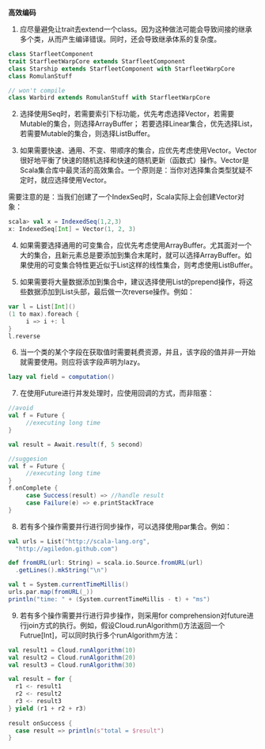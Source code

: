 **高效编码**

1) 应尽量避免让trait去extend一个class。因为这种做法可能会导致间接的继承多个类，从而产生编译错误。同时，还会导致继承体系的复杂度。 
```scala
class StarfleetComponent
trait StarfleetWarpCore extends StarfleetComponent
class Starship extends StarfleetComponent with StarfleetWarpCore
class RomulanStuff

// won't compile
class Warbird extends RomulanStuff with StarfleetWarpCore
```

2) 选择使用Seq时，若需要索引下标功能，优先考虑选择Vector，若需要Mutable的集合，则选择ArrayBuffer；
若要选择Linear集合，优先选择List，若需要Mutable的集合，则选择ListBuffer。

3) 如果需要快速、通用、不变、带顺序的集合，应优先考虑使用Vector。Vector很好地平衡了快速的随机选择和快速的随机更新（函数式）操作。Vector是Scala集合库中最灵活的高效集合。一个原则是：当你对选择集合类型犹疑不定时，就应选择使用Vector。

需要注意的是：当我们创建了一个IndexSeq时，Scala实际上会创建Vector对象：
```scala
scala> val x = IndexedSeq(1,2,3)
x: IndexedSeq[Int] = Vector(1, 2, 3)
```

4) 如果需要选择通用的可变集合，应优先考虑使用ArrayBuffer。尤其面对一个大的集合，且新元素总是要添加到集合末尾时，就可以选择ArrayBuffer。如果使用的可变集合特性更近似于List这样的线性集合，则考虑使用ListBuffer。

5) 如果需要将大量数据添加到集合中，建议选择使用List的prepend操作，将这些数据添加到List头部，最后做一次reverse操作。例如：
```scala
var l = List[Int]()
(1 to max).foreach {
     i => i +: l
}
l.reverse
```

6) 当一个类的某个字段在获取值时需要耗费资源，并且，该字段的值并非一开始就需要使用。则应将该字段声明为lazy。
```scala
lazy val field = computation()
```

7) 在使用Future进行并发处理时，应使用回调的方式，而非阻塞：
```scala
//avoid
val f = Future {
     //executing long time
}

val result = Await.result(f, 5 second)

//suggesion
val f = Future {
     //executing long time
}
f.onComplete {
     case Success(result) => //handle result
     case Failure(e) => e.printStackTrace
}
```

8) 若有多个操作需要并行进行同步操作，可以选择使用par集合。例如：
```scala
val urls = List("http://scala-lang.org",
  "http://agiledon.github.com")

def fromURL(url: String) = scala.io.Source.fromURL(url)
  .getLines().mkString("\n")

val t = System.currentTimeMillis()
urls.par.map(fromURL(_))
println("time: " + (System.currentTimeMillis - t) + "ms") 
```

9) 若有多个操作需要并行进行异步操作，则采用for comprehension对future进行join方式的执行。例如，假设Cloud.runAlgorithm()方法返回一个Futrue[Int]，可以同时执行多个runAlgorithm方法：
```scala
val result1 = Cloud.runAlgorithm(10)
val result2 = Cloud.runAlgorithm(20)
val result3 = Cloud.runAlgorithm(30)

val result = for {
  r1 <- result1
  r2 <- result2
  r3 <- result3
} yield (r1 + r2 + r3)
     
result onSuccess {
  case result => println(s"total = $result")
} 
```
